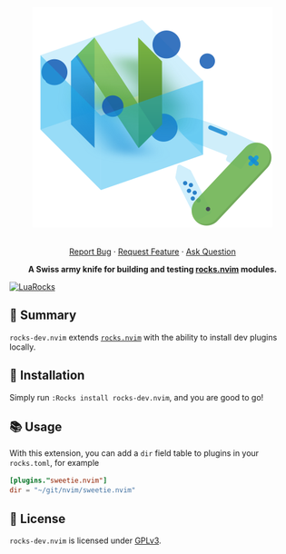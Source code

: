 <!-- markdownlint-disable -->
<br />
<div align="center">
  <a href="https://github.com/nvim-neorocks/rocks-dev.nvim">
    <img src="./rocks-header.svg" alt="rocks-dev.nvim">
  </a>
  <p align="center">
    <!-- <br /> -->
    <!-- <a href="./doc/rocks-dev.txt"><strong>Explore the docs »</strong></a> -->
    <!-- <br /> -->
    <br />
    <a href="https://github.com/nvim-neorocks/rocks-dev.nvim/issues/new?assignees=&labels=bug">Report Bug</a>
    ·
    <a href="https://github.com/nvim-neorocks/rocks-dev.nvim/issues/new?assignees=&labels=enhancement">Request Feature</a>
    ·
    <a href="https://github.com/nvim-neorocks/rocks.nvim/discussions/new?category=q-a">Ask Question</a>
  </p>
  <p>
    <strong>
      A Swiss army knife for building and testing <a href="https://github.com/nvim-neorocks/rocks.nvim/">rocks.nvim</a> modules.
    </strong>
  </p>
</div>
<!-- markdownlint-restore -->

[![LuaRocks][luarocks-shield]][luarocks-url]

## :star2: Summary

`rocks-dev.nvim` extends [`rocks.nvim`](https://github.com/nvim-neorocks/rocks.nvim)
with the ability to install dev plugins locally.

## :hammer: Installation

Simply run `:Rocks install rocks-dev.nvim`,
and you are good to go!

## :books: Usage

With this extension, you can add a `dir` field table to plugins in your `rocks.toml`,
for example

```toml
[plugins."sweetie.nvim"]
dir = "~/git/nvim/sweetie.nvim"
```

## :book: License

`rocks-dev.nvim` is licensed under [GPLv3](./LICENSE).

[luarocks-shield]: https://img.shields.io/luarocks/v/neorocks/rocks-dev.nvim?logo=lua&color=purple&style=for-the-badge
[luarocks-url]: https://luarocks.org/modules/neorocks/rocks-dev.nvim
